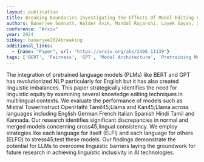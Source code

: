 ```yaml
---
layout: publication
title: Breaking Boundaries Investigating The Effects Of Model Editing On Cross45;linguistic Performance
authors: Banerjee Somnath, Halder Avik, Mandal Rajarshi, Layek Sayan, Soboroff Ian, Hazra Rima, Mukherjee Animesh
conference: "Arxiv"
year: 2024
bibkey: banerjee2024breaking
additional_links:
  - {name: "Paper", url: "https://arxiv.org/abs/2406.11139"}
tags: ['BERT', 'Fairness', 'GPT', 'Model Architecture', 'Pretraining Methods', 'Reinforcement Learning']
---
```

The integration of pretrained language models (PLMs) like BERT and GPT has revolutionized NLP particularly for English but it has also created linguistic imbalances. This paper strategically identifies the need for linguistic equity by examining several knowledge editing techniques in multilingual contexts. We evaluate the performance of models such as Mistral TowerInstruct OpenHathi Tamil45;Llama and Kan45;Llama across languages including English German French Italian Spanish Hindi Tamil and Kannada. Our research identifies significant discrepancies in normal and merged models concerning cross45;lingual consistency. We employ strategies like each language for itself (ELFI) and each language for others (ELFO) to stress45;test these models. Our findings demonstrate the potential for LLMs to overcome linguistic barriers laying the groundwork for future research in achieving linguistic inclusivity in AI technologies.
